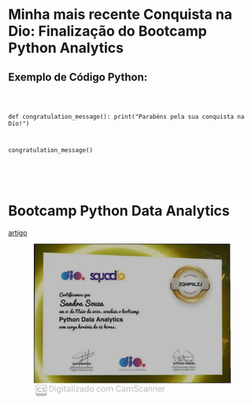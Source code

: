 <!DOCTYPE html>
<html lang="pt-BR">
<head>
    <meta charset="UTF-8">
    <meta name="viewport" content="width=device-width, initial-scale=1.0">
    

    
</head>
       

<body>
    <h1>Minha mais recente Conquista na Dio: Finalização do Bootcamp Python Analytics</h1>




<h2>Exemplo de Código Python:</h2>
    <pre>
<code>

def congratulation_message():
    print("Parabéns pela sua conquista na Dio!")

congratulation_message()


</code>
    
</pre>



# Bootcamp Python Data Analytics



<a href="https://onecompiler.com/html/42ghtam7n ">artigo</a>

<p align="center">
<img 
    src="./assets/certificado python.jpg"
    width="400"  
/>
</p>


</body>

</html>
